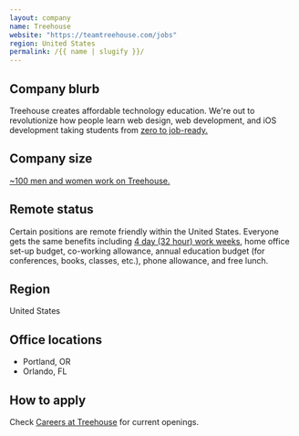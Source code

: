 ```yaml
---
layout: company
name: Treehouse
website: "https://teamtreehouse.com/jobs"
region: United States
permalink: /{{ name | slugify }}/
---
```


## Company blurb

Treehouse creates affordable technology education. We're out to revolutionize how people learn web design, web development, and iOS development taking students from [zero to job-ready.](https://teamtreehouse.com/stories)

## Company size

[~100 men and women work on Treehouse.](https://teamtreehouse.com/about)

## Remote status

Certain positions are remote friendly within the United States. Everyone gets the same benefits including [4 day (32 hour) work weeks](http://www.theatlantic.com/video/index/396527/case-32-hour-workweek/), home office set-up budget, co-working allowance, annual education budget (for conferences, books, classes, etc.), phone allowance, and free lunch.

## Region

United States

## Office locations

* Portland, OR
* Orlando, FL

## How to apply

Check [Careers at Treehouse](https://teamtreehouse.com/jobs) for current openings.